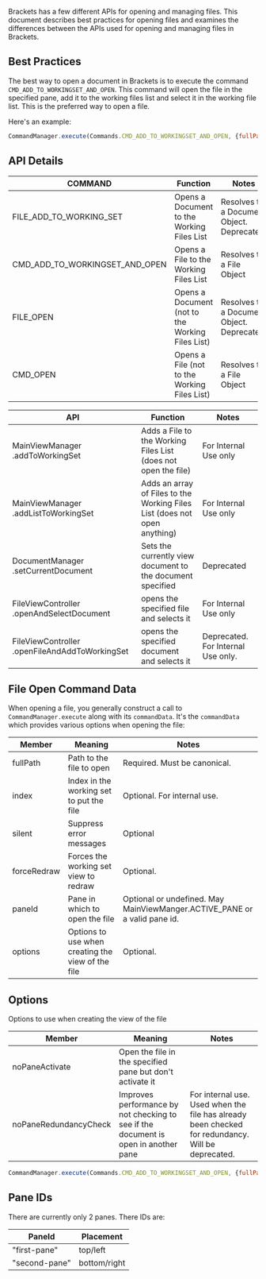 Brackets has a few different APIs for opening and managing files.  This document describes best practices for opening files and examines the differences between the APIs used for opening and managing files in Brackets.

## Best Practices
The best way to open a document in Brackets is to execute the command `CMD_ADD_TO_WORKINGSET_AND_OPEN`.  This command will open the file in the specified pane, add it to the working files list and select it in the working file list.  This is the preferred way to open a file.

Here's an example:
```javascript
CommandManager.execute(Commands.CMD_ADD_TO_WORKINGSET_AND_OPEN, {fullPath: "./view/WorkingSetView.js", paneId: "first-pane"});
```  


## API Details

| COMMAND | Function | Notes | 
| ------- | -------- | ----- |
| FILE_ADD_TO_WORKING_SET | Opens a Document to the Working Files List | Resolves to a Document Object. Deprecated. |
| CMD_ADD_TO_WORKINGSET_AND_OPEN | Opens a File to the Working Files List | Resolves to a File Object |
| FILE_OPEN | Opens a Document (not to the Working Files List) | Resolves to a Document Object. Deprecated. |
| CMD_OPEN | Opens a File (not to the Working Files List) | Resolves to a File Object  |


| API     | Function | Notes | 
| ------- | -------- | ----- |
| MainViewManager .addToWorkingSet | Adds a File to the Working Files List (does not open the file)| For Internal Use only |
| MainViewManager .addListToWorkingSet | Adds an array of Files to the Working Files List (does not open anything) | For Internal Use only |
| DocumentManager .setCurrentDocument | Sets the currently view document to the document specified  | Deprecated |
| FileViewController .openAndSelectDocument | opens the specified file and selects it | For Internal Use only |
| FileViewController .openFileAndAddToWorkingSet | opens the specified document and selects it | Deprecated. For Internal Use only. |



## File Open Command Data

When opening a file, you generally construct a call to `CommandManager.execute` along with its `commandData`. It's the `commandData` which provides various options when opening the file:

| Member | Meaning | Notes |
| ------ | ------- | ------- |
| fullPath | Path to the file to open | Required. Must be canonical. |
| index | Index in the working set to put the file | Optional. For internal use. |
| silent | Suppress error messages | Optional |
| forceRedraw | Forces the working set view to redraw | Optional. |
| paneId | Pane in which to open the file | Optional or undefined. May MainViewManger.ACTIVE_PANE or a valid pane id. |
| options | Options to use when creating the view of the file | Optional. |

## Options
Options to use when creating the view of the file

| Member | Meaning | Notes |
| ------ | ------- | ------- |
| noPaneActivate | Open the file in the specified pane but don't activate it | |
| noPaneRedundancyCheck | Improves performance by not checking to see if the document is open in another pane | For internal use. Used when the file has already been checked for redundancy. Will be deprecated. |

```javascript
CommandManager.execute(Commands.CMD_ADD_TO_WORKINGSET_AND_OPEN, {fullPath: "./view/WorkingSetView.js", paneId: "first-pane", options: {noPaneActivate: true}})
```  

## Pane IDs
There are currently only 2 panes. There IDs are:

| PaneId | Placement |
| ------ | ------- |
| "first-pane" | top/left |
| "second-pane" | bottom/right |
